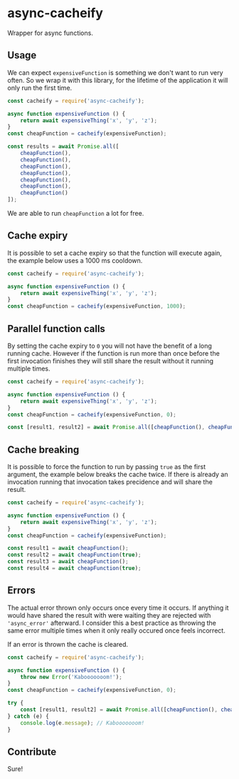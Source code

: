 # async-cacheify

Wrapper for async functions.

## Usage

We can expect `expensiveFunction` is something we don't want to run very often. So we wrap it with this library, for the lifetime of the application it will only run the first time.

```javascript
const cacheify = require('async-cacheify');

async function expensiveFunction () {
    return await expensiveThing('x', 'y', 'z');
}
const cheapFunction = cacheify(expensiveFunction);

const results = await Promise.all([
    cheapFunction(),
    cheapFunction(),
    cheapFunction(),
    cheapFunction(),
    cheapFunction(),
    cheapFunction(),
    cheapFunction()
]);
```

We are able to run `cheapFunction` a lot for free.

## Cache expiry

It is possible to set a cache expiry so that the function will execute again, the example below uses a 1000 ms cooldown.

```javascript
const cacheify = require('async-cacheify');

async function expensiveFunction () {
    return await expensiveThing('x', 'y', 'z');
}
const cheapFunction = cacheify(expensiveFunction, 1000);
```

## Parallel function calls

By setting the cache expiry to `0` you will not have the benefit of a long running cache. However if the function is run more than once before the first invocation finishes they will still share the result without it running multiple times.

```javascript
const cacheify = require('async-cacheify');

async function expensiveFunction () {
    return await expensiveThing('x', 'y', 'z');
}
const cheapFunction = cacheify(expensiveFunction, 0);

const [result1, result2] = await Promise.all([cheapFunction(), cheapFunction()]);
```

## Cache breaking

It is possible to force the function to run by passing `true` as the first argument, the example below breaks the cache twice. If there is already an invocation running that invocation takes precidence and will share the result.

```javascript
const cacheify = require('async-cacheify');

async function expensiveFunction () {
    return await expensiveThing('x', 'y', 'z');
}
const cheapFunction = cacheify(expensiveFunction);

const result1 = await cheapFunction();
const result2 = await cheapFunction(true);
const result3 = await cheapFunction();
const result4 = await cheapFunction(true);
```

## Errors

The actual error thrown only occurs once every time it occurs. If anything it would have shared the result with were waiting they are rejected with `'async_error'` afterward. I consider this a best practice as throwing the same error multiple times when it only really occured once feels incorrect.

If an error is thrown the cache is cleared.

```javascript
const cacheify = require('async-cacheify');

async function expensiveFunction () {
    throw new Error('Kabooooooom!');
}
const cheapFunction = cacheify(expensiveFunction, 0);

try {
    const [result1, result2] = await Promise.all([cheapFunction(), cheapFunction()]);
} catch (e) {
    console.log(e.message); // Kabooooooom!
}
```

## Contribute

Sure!

